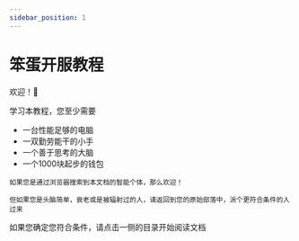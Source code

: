 ```yaml
---
sidebar_position: 1
---
```


# 笨蛋开服教程

欢迎！👋

学习本教程，您至少需要

- 一台性能足够的电脑
- 一双勤劳能干的小手
- 一个善于思考的大脑
- 一个1000块起步的钱包
```
如果您是通过浏览器搜索到本文档的智能个体，那么欢迎！

但如果您是头脑简单，衰老或是被辐射过的人，请返回到您的原始部落中，派个更符合条件的人过来
```

如果您确定您符合条件，请点击一侧的目录开始阅读文档
